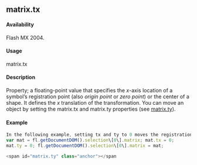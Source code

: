 ## matrix.tx

#### Availability

Flash MX 2004.

#### Usage

matrix.tx

#### Description

Property; a floating-point value that specifies the *x*-axis location of a symbol’s registration point (also *origin point* or
*zero point*) or the center of a shape. It defines the *x* translation of the transformation.
You can move an object by setting the matrix.tx and matrix.ty properties (see [matrix.ty](#!AdobeDocs/developers-animatesdk-docs/test/Matrix_object/matrix5.md)).

#### Example

```javascript
In the following example, setting tx and ty to 0 moves the registration point of the object to point 0,0 in the document:
var mat = fl.getDocumentDOM().selection\[0\].matrix; mat.tx = 0;
mat.ty = 0; fl.getDocumentDOM().selection\[0\].matrix = mat;

<span id="matrix.ty" class="anchor"></span
```